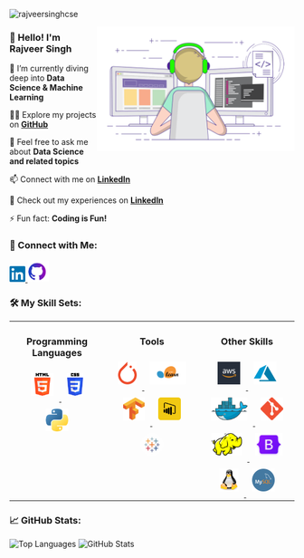 <!-- ![Banner](https://github.com/rajveersinghcse/rajveersinghcse/blob/master/img/GitHub_Banner.png) -->

<p align="left">
  <img src="https://komarev.com/ghpvc/?username=rajveersinghcse&label=Profile%20views&color=0e75b6&style=flat" alt="rajveersinghcse" />
</p>

<img align="right" height="220" width="350" src="https://github.com/rajveersinghcse/rajveersinghcse/blob/master/img/coder.gif" alt="coder">

### 👋 Hello! I'm Rajveer Singh

🌱 I’m currently diving deep into **Data Science & Machine Learning**

👨‍💻 Explore my projects on **[GitHub]**

💬 Feel free to ask me about **Data Science and related topics**

📫 Connect with me on **[LinkedIn]**

📄 Check out my experiences on **[LinkedIn]**

⚡ Fun fact: **Coding is Fun!**


### 🔗 Connect with Me:

<div align="left"> 
  <a href="https://linkedin.com/in/rajveersinghcse" target="_blank">
    <img src="https://github.com/rajveersinghcse/rajveersinghcse/blob/master/img/linkedin.png" alt="LinkedIn" height="28" width="28" />
  </a>
  <a href="https://github.com/rajveersinghcse" target="_blank">
    <img src="https://github.com/rajveersinghcse/rajveersinghcse/blob/master/img/GitHub.png" alt="GitHub" height="38" width="38" />
  </a>
</div>



### 🛠️ My Skill Sets:

<table>
  <tr>
    <td valign="top" width="33%">
      <h3 align="center">Programming Languages</h3>  
      <div align="center">
        <a href="https://www.w3.org/html/" target="_blank">
          <img style="margin: 10px" src="https://github.com/rajveersinghcse/rajveersinghcse/blob/master/img/HTML.png" alt="HTML5" height="40" />
        </a>
        <a href="https://www.w3schools.com/css/" target="_blank">
          <img style="margin: 10px" src="https://github.com/rajveersinghcse/rajveersinghcse/blob/master/img/CSS.png" alt="CSS3" height="40" />
        </a>
        <a href="https://www.python.org" target="_blank">
          <img style="margin: 10px" src="https://github.com/rajveersinghcse/rajveersinghcse/blob/master/img/Python.png" alt="Python" height="40" />
        </a>
      </div>
    </td>
    <td valign="top" width="33%">
      <h3 align="center">Tools</h3>
      <div align="center">
        <a href="https://pytorch.org/" target="_blank">
          <img style="margin: 10px" src="https://github.com/rajveersinghcse/rajveersinghcse/blob/master/img/PyTorch.png" alt="PyTorch" height="40" />
        </a>
        <a href="https://scikit-learn.org/" target="_blank">
          <img style="margin: 10px" src="https://github.com/rajveersinghcse/rajveersinghcse/blob/master/img/scikitlearn.png" alt="Scikit Learn" height="40" />
        </a>
        <a href="https://www.tensorflow.org" target="_blank">
          <img style="margin: 10px" src="https://github.com/rajveersinghcse/rajveersinghcse/blob/master/img/Tensorflow.png" alt="TensorFlow" height="40" />
        </a>
        <a href="https://powerbi.microsoft.com/en-au/" target="_blank">
          <img style="margin: 10px" src="https://github.com/rajveersinghcse/rajveersinghcse/blob/master/img/powerbi.png" alt="Power BI" height="40" />
        </a>
        <a href="https://www.tableau.com/" target="_blank">
          <img style="margin: 10px" src="https://github.com/rajveersinghcse/rajveersinghcse/blob/master/img/Tableau.png" alt="Tableau" height="40" />
        </a>
      </div>
    </td>
    <td valign="top" width="33%">
      <h3 align="center">Other Skills</h3>
      <div align="center">
        <a href="https://aws.amazon.com" target="_blank">
          <img style="margin: 10px" src="https://github.com/rajveersinghcse/rajveersinghcse/blob/master/img/aws.png" alt="AWS" height="40" />
        </a>
        <a href="https://azure.microsoft.com/en-in/" target="_blank">
          <img style="margin: 10px" src="https://github.com/rajveersinghcse/rajveersinghcse/blob/master/img/Azure.png" alt="Azure" height="40" />
        </a>
        <a href="https://www.docker.com/" target="_blank">
          <img style="margin: 10px" src="https://github.com/rajveersinghcse/rajveersinghcse/blob/master/img/Docker.png" alt="Docker" height="40" width="65" />
        </a>
        <a href="https://git-scm.com/" target="_blank">
          <img style="margin: 10px" src="https://github.com/rajveersinghcse/rajveersinghcse/blob/master/img/Git.png" alt="Git" height="40" />
        </a>
        <a href="https://hadoop.apache.org/" target="_blank">
          <img style="margin: 10px" src="https://github.com/rajveersinghcse/rajveersinghcse/blob/master/img/Hadoop.png" alt="Hadoop" height="40" />
        </a>
        <a href="https://getbootstrap.com" target="_blank">
          <img style="margin: 10px" src="https://github.com/rajveersinghcse/rajveersinghcse/blob/master/img/Bootstrap.png" alt="Bootstrap" height="40" />
        </a>
        <a href="https://www.linux.org/" target="_blank">
          <img style="margin: 10px" src="https://github.com/rajveersinghcse/rajveersinghcse/blob/master/img/Linux.png" alt="Linux" height="40" />
        </a>
        <a href="https://www.mysql.com/" target="_blank">
          <img style="margin: 10px" src="https://github.com/rajveersinghcse/rajveersinghcse/blob/master/img/MySQL.png" alt="MySQL" height="40" />
        </a>
      </div>
    </td>
  </tr>
</table>


### 📈 GitHub Stats:

<div>
  <img height="180em" src="https://github-readme-stats.vercel.app/api/top-langs/?username=rajveersinghcse&layout=compact&theme=github_dark" alt="Top Languages" />
  <img height="180em" src="https://github-readme-stats.vercel.app/api?username=rajveersinghcse&show_icons=true&locale=en&theme=github_dark" alt="GitHub Stats" />
</div>

[GitHub]: https://github.com/rajveersinghcse?tab=repositories
[LinkedIn]: https://www.linkedin.com/in/rajveersinghcse/
